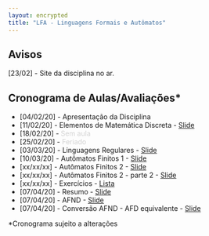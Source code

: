 ```yaml
---
layout: encrypted
title: "LFA - Linguagens Formais e Autômatos"
---
```


## Avisos

[23/02] - Site da disciplina no ar.

## Cronograma de Aulas/Avaliações*

- [04/02/20] - Apresentação da Disciplina
- [11/02/20] - Elementos de Matemática Discreta - <a href="/lfa/Aula1.pdf" target="_blank">Slide</a>
- [18/02/20] - <font color=lightgray>Sem aula</font>
- [25/02/20] - <font color=lightgray>Feriado</font>
- [03/03/20] - Linguagens Regulares - <a href="/lfa/Aula2.pdf" target="_blank">Slide</a>
- [10/03/20] - Autômatos Finitos 1 - <a href="/lfa/Aula4.pdf" target="_blank">Slide</a>
- [xx/xx/xx] - Autômatos Finitos 2 - <a href="/lfa/Aula5.pdf" target="_blank">Slide</a>
- [xx/xx/xx] - Autômatos Finitos 2 - parte 2 - <a href="/lfa/Aula6.pdf" target="_blank">Slide</a>
- [xx/xx/xx] - Exercícios - <a href="/lfa/Lista1.pdf" target="_blank">Lista</a>
- [07/04/20] - Resumo - <a href="/lfa/Aula X - Resumo - anotado.pdf" target="_blank">Slide</a>
- [07/04/20] - AFND - <a href="/lfa/Aula 5 - AFND - anotado.pdf" target="_blank">Slide</a>
- [07/04/20] - Conversão AFND - AFD equivalente - <a href="/lfa/Aula 5 - AFND - parte 2 - anotado.pdf" target="_blank">Slide</a>


*Cronograma sujeito a alterações